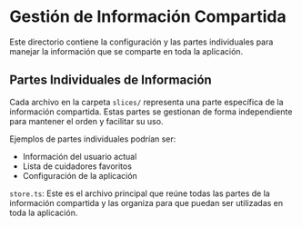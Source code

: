 # Gestión de Información Compartida

Este directorio contiene la configuración y las partes individuales para manejar la información que se comparte en toda la aplicación.

## Partes Individuales de Información

Cada archivo en la carpeta `slices/` representa una parte específica de la información compartida. Estas partes se gestionan de forma independiente para mantener el orden y facilitar su uso.

Ejemplos de partes individuales podrían ser:
- Información del usuario actual
- Lista de cuidadores favoritos
- Configuración de la aplicación

`store.ts`: Este es el archivo principal que reúne todas las partes de la información compartida y las organiza para que puedan ser utilizadas en toda la aplicación.
